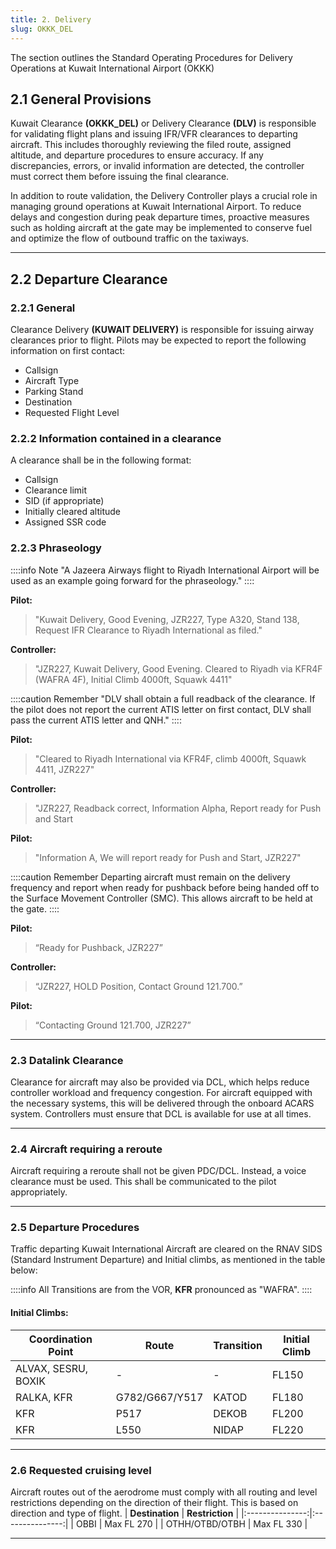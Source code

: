 ```yaml
---
title: 2. Delivery
slug: OKKK_DEL
---
```

The section outlines the Standard Operating Procedures for Delivery Operations at Kuwait International Airport (OKKK)

## 2.1 General Provisions

Kuwait Clearance **(OKKK_DEL)** or Delivery Clearance **(DLV)** is responsible for validating flight plans and issuing IFR/VFR clearances to departing aircraft. This includes thoroughly reviewing the filed route, assigned altitude, and departure procedures to ensure accuracy. If any discrepancies, errors, or invalid information are detected, the controller must correct them before issuing the final clearance.

In addition to route validation, the Delivery Controller plays a crucial role in managing ground operations at Kuwait International Airport. To reduce delays and congestion during peak departure times, proactive measures such as holding aircraft at the gate may be implemented to conserve fuel and optimize the flow of outbound traffic on the taxiways.

---

## 2.2 Departure Clearance

### 2.2.1 General

Clearance Delivery **(KUWAIT DELIVERY)** is responsible for issuing airway clearances prior to flight. Pilots may be expected to report the following information on first contact:

- Callsign
- Aircraft Type
- Parking Stand
- Destination
- Requested Flight Level

### 2.2.2 Information contained in a clearance

A clearance shall be in the following format:

- Callsign
- Clearance limit
- SID (if appropriate)
- Initially cleared altitude
- Assigned SSR code

### 2.2.3 Phraseology
::::info Note
"A Jazeera Airways flight to Riyadh International Airport will be used as an example going forward for the phraseology."
::::

**Pilot:**
> "Kuwait Delivery, Good Evening, JZR227, Type A320, Stand 138, Request IFR Clearance to Riyadh International as filed."

**Controller:**
> "JZR227, Kuwait Delivery, Good Evening. Cleared to Riyadh via KFR4F (WAFRA 4F), Initial Climb 4000ft, Squawk 4411"

::::caution Remember
"DLV shall obtain a full readback of the clearance. If the pilot does not report the current ATIS letter on first contact, DLV shall pass the current ATIS letter and QNH."
::::

**Pilot:**
> "Cleared to Riyadh International via KFR4F, climb 4000ft, Squawk 4411, JZR227"

**Controller:**
> "JZR227, Readback correct, Information Alpha, Report ready for Push and Start

**Pilot:**
> "Information A, We will report ready for Push and Start, JZR227"

::::caution Remember
Departing aircraft must remain on the delivery frequency and report when ready for pushback before being handed off to the Surface Movement Controller (SMC). This allows aircraft to be held at the gate.
::::

**Pilot:**
> “Ready for Pushback, JZR227”

**Controller:**
> “JZR227, HOLD Position, Contact Ground 121.700.”

**Pilot:**
> “Contacting Ground 121.700, JZR227”

---

### 2.3 Datalink Clearance
Clearance for aircraft may also be provided via DCL, which helps reduce controller workload and frequency congestion. For aircraft equipped with the necessary systems, this will be delivered through the onboard ACARS system. Controllers must ensure that DCL is available for use at all times.

---

### 2.4 Aircraft requiring a reroute
Aircraft requiring a reroute shall not be given PDC/DCL. Instead, a voice clearance must be used. This shall be communicated to the pilot appropriately.

---

### 2.5 Departure Procedures
Traffic departing Kuwait International Aircraft are cleared on the RNAV SIDS (Standard Instrument Departure) and Initial climbs, as mentioned in the table below:

::::info
All Transitions are from the VOR, **KFR** pronounced as "WAFRA".
::::

#### Initial Climbs:

| **Coordination Point** | **Route** | **Transition** | **Initial Climb** |
|---|---|---|---|
| ALVAX, SESRU, BOXIK | - | - | FL150 |
| RALKA, KFR | G782/G667/Y517 | KATOD | FL180 |
| KFR | P517 | DEKOB | FL200 |
| KFR | L550 | NIDAP | FL220 |

---

### 2.6 Requested cruising level
Aircraft routes out of the aerodrome must comply with all routing and level restrictions depending on the direction of their flight. This is based on direction and type of flight.
| **Destination** | **Restriction** |
|:---------------:|:---------------:|
|       OBBI      |    Max FL 270   |
|  OTHH/OTBD/OTBH |   Max FL 330    |

---


